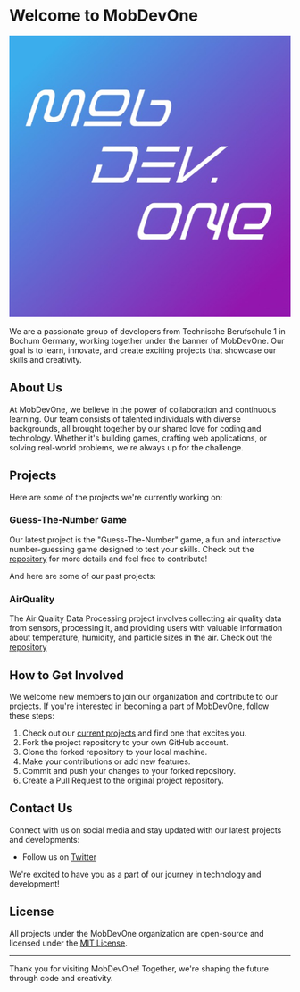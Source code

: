 # Welcome to MobDevOne

![Organization Logo](mobdevone.jpg) <!-- Replace with your organization's logo -->

We are a passionate group of developers from Technische Berufschule 1 in Bochum Germany, working together under the banner of MobDevOne. Our goal is to learn, innovate, and create exciting projects that showcase our skills and creativity.

## About Us

At MobDevOne, we believe in the power of collaboration and continuous learning. Our team consists of talented individuals with diverse backgrounds, all brought together by our shared love for coding and technology. Whether it's building games, crafting web applications, or solving real-world problems, we're always up for the challenge.

## Projects

Here are some of the projects we're currently working on:

### Guess-The-Number Game

Our latest project is the "Guess-The-Number" game, a fun and interactive number-guessing game designed to test your skills. Check out the [repository](https://github.com/MobDevOne/guess-the-number) for more details and feel free to contribute!

And here are some of our past projects:

### AirQuality

The Air Quality Data Processing project involves collecting air quality data from sensors, processing it, and providing users with valuable information about temperature, humidity, and particle sizes in the air. Check out the [repository](https://github.com/MobDevOne/AirQuality)

## How to Get Involved

We welcome new members to join our organization and contribute to our projects. If you're interested in becoming a part of MobDevOne, follow these steps:

1. Check out our [current projects](https://github.com/MobDevOne) and find one that excites you.
2. Fork the project repository to your own GitHub account.
3. Clone the forked repository to your local machine.
4. Make your contributions or add new features.
5. Commit and push your changes to your forked repository.
6. Create a Pull Request to the original project repository.

## Contact Us

Connect with us on social media and stay updated with our latest projects and developments:

- Follow us on [Twitter](https://twitter.com/MobDevOne)

We're excited to have you as a part of our journey in technology and development!

## License

All projects under the MobDevOne organization are open-source and licensed under the [MIT License](LICENSE).

---

Thank you for visiting MobDevOne! Together, we're shaping the future through code and creativity.
